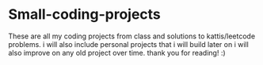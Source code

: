 # Small-coding-projects
These are all my coding projects from class and solutions to kattis/leetcode problems. i will also include personal projects that i will build later on
i will also improve on any old project over time.
thank you for reading! :)
